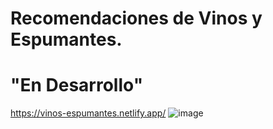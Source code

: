 # Recomendaciones de Vinos y Espumantes.
# "En Desarrollo"
https://vinos-espumantes.netlify.app/
![image](https://user-images.githubusercontent.com/111543158/199132850-429c40a5-435b-42e3-8bc7-bcc6e7929494.png)
